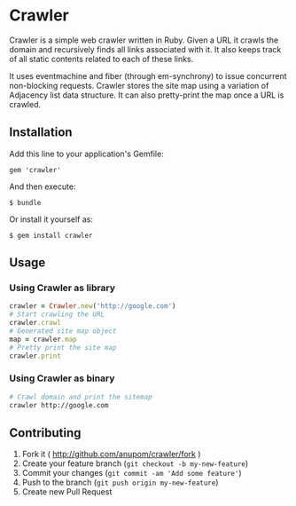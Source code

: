 # Crawler

Crawler is a simple web crawler written in Ruby. Given a URL it crawls the domain and recursively finds all links
associated with it. It also keeps track of all static contents related to each of these links.

It uses eventmachine and fiber (through em-synchrony) to issue concurrent non-blocking requests.
Crawler stores the site map using a variation of Adjacency list data structure. It can also
pretty-print the map once a URL is crawled.

## Installation

Add this line to your application's Gemfile:

    gem 'crawler'

And then execute:

    $ bundle

Or install it yourself as:

    $ gem install crawler

## Usage

### Using Crawler as library
```ruby
crawler = Crawler.new('http://google.com')
# Start crawling the URL
crawler.crawl
# Generated site map object
map = crawler.map
# Pretty print the site map
crawler.print
```

### Using Crawler as binary
```sh
# Crawl domain and print the sitemap
crawler http://google.com
```

## Contributing

1. Fork it ( http://github.com/anupom/crawler/fork )
2. Create your feature branch (`git checkout -b my-new-feature`)
3. Commit your changes (`git commit -am 'Add some feature'`)
4. Push to the branch (`git push origin my-new-feature`)
5. Create new Pull Request
